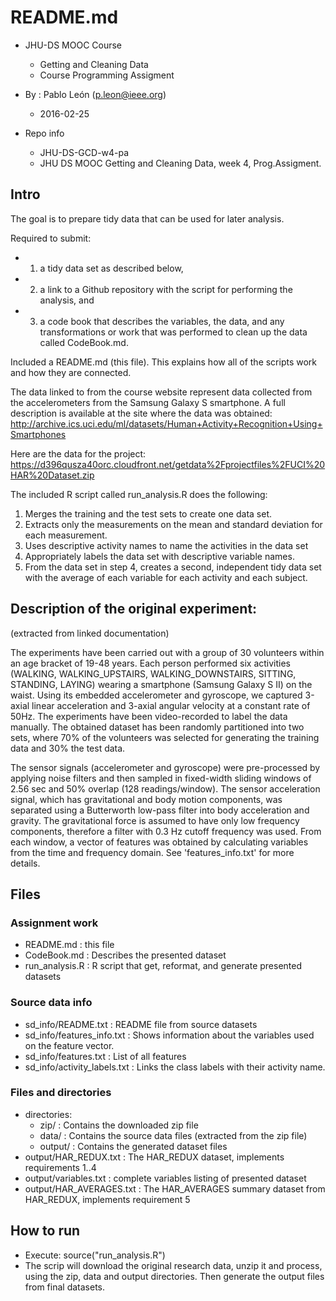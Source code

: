 README.md
=========




   * JHU-DS MOOC Course 
      * Getting and Cleaning Data
      * Course Programming Assigment
   * By : Pablo León  (p.leon@ieee.org)
      * 2016-02-25

   * Repo info
      * JHU-DS-GCD-w4-pa
      * JHU DS MOOC Getting and Cleaning Data, week 4,  Prog.Assigment.

Intro
------

The goal is to prepare tidy data that can be used for later analysis. 

Required to submit: 
   * 1) a tidy data set as described below,
   * 2) a link to a Github repository with the script for performing the analysis, and 
   * 3) a code book that describes the variables, the data, 
         and any transformations or work that was performed to clean up the 
         data called CodeBook.md. 
         
Included a README.md (this file). 
This explains how all of the scripts work and how they are connected.

The data linked to from the course website represent data collected from the 
accelerometers from the Samsung Galaxy S smartphone. 
A full description is available at the site where the data was obtained:
http://archive.ics.uci.edu/ml/datasets/Human+Activity+Recognition+Using+Smartphones

Here are the data for the project:
https://d396qusza40orc.cloudfront.net/getdata%2Fprojectfiles%2FUCI%20HAR%20Dataset.zip

The included R script called run_analysis.R does the following:

1) Merges the training and the test sets to create one data set.
2) Extracts only the measurements on the mean and standard deviation for each measurement.
3) Uses descriptive activity names to name the activities in the data set
4) Appropriately labels the data set with descriptive variable names.
5) From the data set in step 4, creates a second, independent tidy data 
   set with the average of each variable for each activity and each subject.



Description of the original experiment:
----------------------------------------
(extracted from linked documentation)

The experiments have been carried out with a group of 30 volunteers within an age bracket of 19-48 years. Each person performed six activities (WALKING, WALKING_UPSTAIRS, WALKING_DOWNSTAIRS, SITTING, STANDING, LAYING) wearing a smartphone (Samsung Galaxy S II) on the waist. Using its embedded accelerometer and gyroscope, we captured 3-axial linear acceleration and 3-axial angular velocity at a constant rate of 50Hz. The experiments have been video-recorded to label the data manually. The obtained dataset has been randomly partitioned into two sets, where 70% of the volunteers was selected for generating the training data and 30% the test data. 

The sensor signals (accelerometer and gyroscope) were pre-processed by applying noise filters and then sampled in fixed-width sliding windows of 2.56 sec and 50% overlap (128 readings/window). The sensor acceleration signal, which has gravitational and body motion components, was separated using a Butterworth low-pass filter into body acceleration and gravity. The gravitational force is assumed to have only low frequency components, therefore a filter with 0.3 Hz cutoff frequency was used. From each window, a vector of features was obtained by calculating variables from the time and frequency domain. See 'features_info.txt' for more details. 


Files
-----
### Assignment work
   * README.md : this file
   * CodeBook.md : Describes the presented dataset
   * run_analysis.R : R script that get, reformat, and generate presented datasets

### Source data info
   * sd_info/README.txt : README file from source datasets
   * sd_info/features_info.txt : Shows information about the variables used on the feature vector.
   * sd_info/features.txt  : List of all features
   * sd_info/activity_labels.txt : Links the class labels with their activity name.

### Files and directories
   * directories:
      * zip/    : Contains the downloaded zip file
      * data/   : Contains the source data files (extracted from the zip file)
      * output/ : Contains the generated dataset files
   * output/HAR_REDUX.txt : The HAR_REDUX dataset, implements requirements 1..4
   * output/variables.txt : complete variables listing of presented dataset
   * output/HAR_AVERAGES.txt : The HAR_AVERAGES summary dataset from HAR_REDUX,
                                 implements requirement 5


How to run
----------
   * Execute: source("run_analysis.R")
   * The scrip will download the original research data, unzip it
      and process, using the zip, data and output directories.
      Then generate the output files from final datasets.
      
